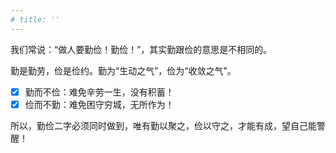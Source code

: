 ```yaml
---
# title: ''
---
```


我们常说：“做人要勤俭！勤俭！”，其实勤跟俭的意思是不相同的。

勤是勤劳，俭是俭约。勤为“生动之气”，俭为“收敛之气”。

- [x] 勤而不俭：难免辛劳一生，没有积蓄！
- [x] 俭而不勤：难免困守穷城，无所作为！

所以，勤俭二字必须同时做到，唯有勤以聚之，俭以守之，才能有成，望自己能警醒！